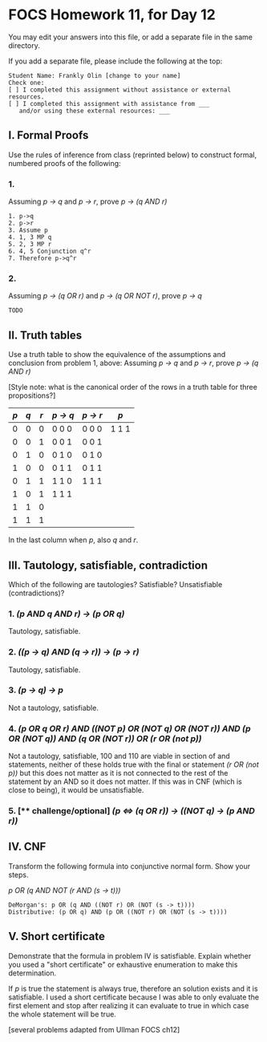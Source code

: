 # FOCS Homework 11, for Day 12

You may edit your answers into this file, or add a separate file in the same directory.

If you add a separate file, please include the following at the top:

```
Student Name: Frankly Olin [change to your name]
Check one:
[ ] I completed this assignment without assistance or external resources.
[ ] I completed this assignment with assistance from ___
   and/or using these external resources: ___
```

## I. Formal Proofs

Use the rules of inference from class (reprinted below) to construct formal, numbered proofs of the following:

### 1. 

Assuming _p -> q_ and _p -> r_, prove _p -> (q AND r)_

```
1. p->q
2. p->r
3. Assume p
4. 1, 3 MP q
5. 2, 3 MP r
6. 4, 5 Conjunction q^r
7. Therefore p->q^r
```

### 2.

Assuming _p -> (q OR r)_ and _p -> (q OR NOT r)_, prove _p -> q_


```
TODO
```

## II. Truth tables

Use a truth table to show the equivalence of the assumptions and conclusion from problem 1, above:  Assuming _p -> q_ and _p -> r_, prove _p -> (q AND r)_

[Style note:  what is the canonical order of the rows in a truth table for three propositions?]


_p_ | _q_ | _r_ | _p -> q_ | _p -> r_ | _p_ 
----|-----|-----|----------|----------|------
 0  |  0  | 0   |  0 0 0   |  0 0 0   |   1 1 1
 0  |  0  | 1   |  0 0 1   |  0 0 1   |
 0  |  1  | 0   |  0 1 0   |  0 1 0   |
 1  |  0  | 0   |  0 1 1   |  0 1 1   |
 0  |  1  | 1   |  1 1 0   |  1 1 1   |
 1  |  0  | 1   |  1 1 1   |          |         
 1  |  1  | 0   |          |          |
 1  |  1  | 1   |          |          |

In the last column when _p_, also _q_ and _r_.

## III. Tautology, satisfiable, contradiction

Which of the following are tautologies?  Satisfiable?  Unsatisfiable (contradictions)?

### 1. _(p AND q AND r) -> (p OR q)_

Tautology, satisfiable.

### 2. _((p -> q) AND (q -> r)) -> (p -> r)_

Tautology, satisfiable.

### 3. _(p -> q) -> p_

Not a tautology, satisfiable.

### 4. _(p OR q OR r) AND ((NOT p) OR (NOT q) OR (NOT r)) AND (p OR (NOT q)) AND (q OR (NOT r)) OR (r OR (not p))_ 

Not a tautology, satisfiable, 100 and 110 are viable in section of and statements, neither of these holds true with the final or statement _(r OR (not p))_ but this does not matter as it is not connected to the rest of the statement by an AND so it does not matter. If this was in CNF (which is close to being), it would be unsatisfiable.

### 5. [** challenge/optional] _(p <=> (q OR r)) -> ((NOT q) -> (p AND r))_



## IV. CNF

Transform the following formula into conjunctive normal form.  Show your steps.

_p OR (q AND NOT (r AND (s -> t)))_

```
DeMorgan's: p OR (q AND ((NOT r) OR (NOT (s -> t))))
Distributive: (p OR q) AND (p OR ((NOT r) OR (NOT (s -> t))))
```


## V. Short certificate

Demonstrate that the formula in problem IV is satisfiable.  Explain whether you used a  "short certificate" or exhaustive enumeration to make this determination.

If _p_ is true the statement is always true, therefore an solution exists and it is satisfiable. I used a short certificate because I was able to only evaluate the first element and stop after realizing it can evaluate to true in which case the whole statement will be true.


[several problems adapted from Ullman FOCS ch12]
